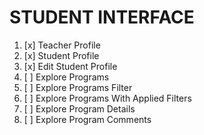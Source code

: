 # STUDENT INTERFACE
1. [x] Teacher Profile
2. [x] Student Profile
3. [x] Edit Student Profile
4. [ ] Explore Programs
5. [ ] Explore Programs Filter
6. [ ] Explore Programs With Applied Filters
7. [ ] Explore Program Details
8. [ ] Explore Program Comments
